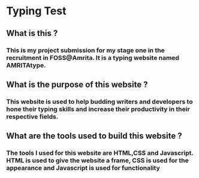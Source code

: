 # Typing Test

## What is this ?
### This is my project submission for my stage one in the recruitment in FOSS@Amrita. It is a typing website named AMRITAtype. 


## What is the purpose of this website ?

### This website is used to help budding writers and developers to hone their typing skills and increase their productivity in their respective fields.

## What are the tools used to build this website ?

### The tools I used for this website are HTML,CSS and Javascript. HTML is used to give the website a frame, CSS is used for the appearance and Javascript is used for functionality
